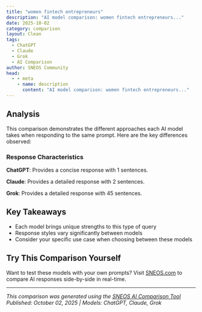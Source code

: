 ```yaml
---
title: "women fintech entrepreneurs"
description: "AI model comparison: women fintech entrepreneurs..."
date: 2025-10-02
category: comparison
layout: Clean
tags:
  - ChatGPT
  - Claude
  - Grok
  - AI Comparison
author: SNEOS Community
head:
  - - meta
    - name: description
      content: "AI model comparison: women fintech entrepreneurs..."
---
```


<ChatComparison
  title="women fintech entrepreneurs"
  prompt="women fintech entrepreneurs"
  :responses='{
    "ChatGPT": "Women in fintech (financial technology) have become increasingly prominent, leading innovations and driving changes in the financial services sector. Here are some notable women fintech entrepreneurs who have made significant contributions to the industry:\n\n1. **Anne Boden** - Founder and CEO of Starling Bank, a digital bank based in the UK that focuses on providing a seamless banking experience through its app.\n\n2. **Kristo Käärmann & Taavet Hinrikus** - Though not female entrepreneurs, it&#x27;s important to mention **Taavet Hinrikus**, who co-founded TransferWise (now called Wise) with Kristo Käärmann. The fintech industry has seen significant contributions from both male and female entrepreneurs.\n\n3. **Rauanne F. G. Harman** - Co-founder of MoneyLion, a financial technology platform that provides a range of financial services to consumers, including loans, banking, and investment.\n\n4. **Sheila Warren** - At the head of the World Economic Forum’s blockchain and digital assets initiatives, she has been a vocal advocate for the responsible adoption of financial technology.\n\n5. **Megan Caywood** - Formerly the Chief Platform Officer at Starling Bank, she is known for her work in creating platforms that enhance customer experiences in banking and finance.\n\n6. **Rania Llewellyn** - CEO of Laurentian Bank of Canada, she has been an advocate for transformation in banking and a leader in promoting technology in financial services.\n\n7. **Zina O&#x27;Leary** - CEO of the startup platform Innovate Finance and former head of Capital Markets and Financial Services at IBM, she plays a crucial role in promoting fintech initiatives in the UK.\n\n8. **Samantha Hurst** - Founder of Crowdfund Insider, Hurst focuses on providing news and information about the fintech and crowdfunding sectors.\n\n9. **Elizabeth A. V. Wong** - Co-founder of MYR Finance, a fintech that aims to provide financial solutions tailored to the needs of small businesses in emerging markets.\n\n10. **Galia Benartzi** - Co-founder of Bancor, a decentralized liquidity network that allows users to convert cryptocurrencies directly.\n\nThese women, along with many others, are breaking barriers in the fintech sector, showcasing entrepreneurial spirit and innovation, and actively working to create more inclusive financial systems.",
    "Claude": "Women are making significant strides in fintech entrepreneurship, though they still face unique challenges in this traditionally male-dominated sector. Here\u0027s an overview:\n\n## Notable Women Fintech Entrepreneurs\n\n**Established Leaders:**\n- **Sallie Krawcheck** - Co-founder of Ellevest (investing platform for women)\n- **Anne Boden** - Founder/CEO of Starling Bank (UK digital bank)\n- **Kathryn Petralia** - Co-founder of Kabbage (small business lending)\n- **Shan-Lyn Ma** - Co-founder of Zola (wedding planning/registry fintech)\n\n**Rising Stars:**\n- **Melanie Perkins** - Co-founder of Canva (includes payment solutions)\n- **Kristen Anderson** - Co-founder of Catch (benefits for freelancers)\n- **Lindsay Davis** - Co-founder of Allegiance Capital\n\n## Key Trends \u0026 Focus Areas\n\n- **Financial inclusion** for underserved communities\n- **Women-focused financial products** (investing, savings, insurance)\n- **SME lending** and alternative credit scoring\n- **Payments and digital wallets**\n- **Personal finance management** tools\n- **Insurtech** innovations\n\n## Challenges They Face\n\n- **Funding gaps** - Women receive only ~2-3% of VC funding globally\n- **Network barriers** in male-dominated investor circles\n- **Regulatory hurdles** in heavily regulated financial sectors\n- **Gender bias** in product development and market assumptions\n\n## Supporting Ecosystem\n\n- **Female-focused VCs** like All Raise, Female Founders Fund\n- **Accelerators** with women-focused programs\n- **Networks** like Women in Fintech, SheEO\n- **Mentorship programs** connecting experienced and emerging entrepreneurs\n\nWould you like me to elaborate on any particular aspect, such as specific companies, funding trends, or regional differences?",
    "Grok": "Women fintech entrepreneurs are making significant strides in the financial technology sector, an industry that has historically been male-dominated. These entrepreneurs are creating innovative solutions to address gaps in financial services, leveraging technology to improve accessibility, efficiency, and inclusivity. Below is an overview of notable women fintech entrepreneurs, their contributions, and the broader impact of women in this space.\n\n### Notable Women Fintech Entrepreneurs\n1. **Anne Boden** - Founder and CEO of Starling Bank (UK)\n   - Anne Boden founded Starling Bank in 2014, a digital-only bank that focuses on providing user-friendly, transparent banking services. Under her leadership, Starling has grown to compete with traditional banks and other fintech startups, emphasizing customer experience and ethical banking.\n   - **Impact**: Boden is a pioneer in the digital banking space, showing how fintech can challenge incumbent financial institutions. She is often recognized as a role model for women in tech and entrepreneurship.\n\n2. **Kathryn Petralia** - Co-Founder of Kabbage (USA)\n   - Kathryn Petralia co-founded Kabbage in 2009, a fintech company that provides small business loans using automated, data-driven processes. Kabbage was acquired by American Express in 2020 for $850 million.\n   - **Impact**: Petralia\u2019s work has revolutionized access to capital for small businesses, particularly those underserved by traditional lenders, and she has been a vocal advocate for diversity in fintech leadership.\n\n3. **Cristina Junqueira** - Co-Founder of Nubank (Brazil)\n   - Cristina Junqueira co-founded Nubank in 2013, a digital bank that offers fee-free credit cards and banking services primarily in Latin America. Nubank has grown to become one of the largest neobanks in the world, valued at over $40 billion during its 2021 IPO.\n   - **Impact**: Junqueira has played a key role in making financial services accessible to millions of unbanked and underbanked individuals in Latin America, breaking barriers for women in tech and finance in the region.\n\n4. **Anu Shukla** - Co-Founder of Offerpal Media and Founder of RewardsPay (USA)\n   - Anu Shukla is a serial entrepreneur who has worked in fintech and technology. She founded RewardsPay, which allowed consumers to use loyalty points for everyday purchases, contributing to innovations in digital payments.\n   - **Impact**: Shukla\u2019s work focuses on integrating technology with consumer finance, and she actively mentors other women entrepreneurs in the fintech space.\n\n5. **Shivani Siroya** - Founder and CEO of Tala (USA/Global)\n   - Shivani Siroya founded Tala in 2011, a mobile app that provides microloans to individuals in emerging markets (like Kenya, India, and the Philippines) who lack access to traditional credit. Tala uses alternative data (such as smartphone usage) to assess creditworthiness.\n   - **Impact**: Siroya\u2019s platform has empowered millions of people, especially women, by providing access to financial tools, highlighting the role of fintech in financial inclusion.\n\n### Challenges Faced by Women Fintech Entrepreneurs\nDespite their successes, women in fintech face systemic challenges:\n- **Access to Funding**: Women-led startups often struggle to secure venture capital. Studies show that only about 2-3% of global VC funding goes to women-founded companies.\n- **Gender Bias**: Stereotypes and biases in the tech and finance industries can hinder women from being taken seriously as leaders or innovators.\n- **Networking Barriers**: The fintech ecosystem is often male-dominated, making it harder for women to build the necessary connections for growth and mentorship.\n- **Work-Life Balance**: Balancing entrepreneurial demands with societal expectations around family and caregiving can be particularly challenging for women.\n\n### Initiatives Supporting Women in Fintech\nSeveral organizations and programs aim to support and empower women fintech entrepreneurs:\n- **Women in FinTech Initiative** by Innovate Finance: A global network that promotes diversity and inclusion in fintech by connecting women entrepreneurs with resources, mentorship, and funding opportunities.\n- **SheEO**: A global community that provides interest-free loans to women-led ventures, focusing on social impact and sustainability.\n- **Female Founders Fund**: A VC fund dedicated to investing in women-led startups, including those in fintech.\n- **Global Banking Alliance for Women**: Focuses on advancing women\u2019s financial inclusion and supporting women entrepreneurs in finance.\n\n### Impact of Women in Fintech\nWomen fintech entrepreneurs are not only breaking glass ceilings but also driving innovation that prioritizes underserved communities, ethical practices, and accessibility. Their contributions often lead to products and services that address real-world problems, such as financial exclusion, gender disparities in access to credit, and inefficiencies in traditional banking.\n\n### Why Diversity in Fintech Matters\n- **Innovation**: Diverse teams bring varied perspectives, leading to more creative solutions to financial challenges.\n- **Inclusivity**: Women entrepreneurs often focus on underserved markets, including other women, creating products that cater to their unique needs.\n- **Economic Growth**: Empowering women in fintech contributes to broader economic development, as financial inclusion is a key driver of growth in emerging markets.\n\n### How to Support Women Fintech Entrepreneurs\n- **Invest in Women-Led Startups**: Individuals and institutions can prioritize funding women-founded fintech companies.\n- **Mentorship**: Experienced professionals can offer guidance and networking opportunities to aspiring women entrepreneurs.\n- **Advocacy**: Promote policies and initiatives that address gender disparities in access to capital and resources.\n- **Education**: Encourage young women to pursue STEM and finance-related education to build a pipeline of future fintech leaders.\n\nIf you\u2019re looking for specific examples, data, or resources on women fintech entrepreneurs in a particular region or sector (e.g., payments, lending, or blockchain), let me know, and I can dive deeper!"
  }'
  published-date="14:18"
/>

## Analysis

This comparison demonstrates the different approaches each AI model takes when responding to the same prompt. Here are the key differences observed:

### Response Characteristics

**ChatGPT**: Provides a concise response with 1 sentences. 

**Claude**: Provides a detailed response with 2 sentences. 

**Grok**: Provides a detailed response with 45 sentences. 

## Key Takeaways

- Each model brings unique strengths to this type of query
- Response styles vary significantly between models
- Consider your specific use case when choosing between these models

## Try This Comparison Yourself

Want to test these models with your own prompts? Visit [SNEOS.com](https://sneos.com) to compare AI responses side-by-side in real-time.

---

*This comparison was generated using the [SNEOS AI Comparison Tool](https://sneos.com)*
*Published: October 02, 2025 | Models: ChatGPT, Claude, Grok*
